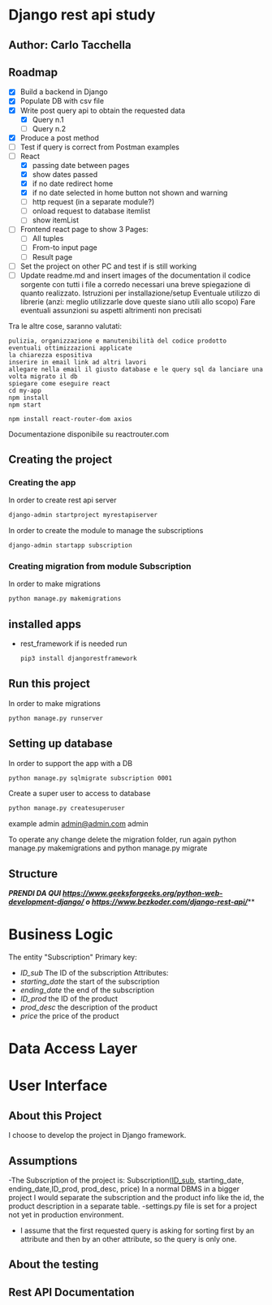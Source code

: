 # Django rest api study
## Author: Carlo Tacchella

## Roadmap

- [x] Build a backend in Django
- [x] Populate DB with csv file
- [x] Write post query api to obtain the requested data
    - [x] Query n.1
    - [ ] Query n.2
- [x] Produce a post method
- [ ] Test if query is correct from Postman examples
- [ ] React 
    - [x]  passing date between pages
    - [x]  show dates passed
    - [x]  if no date redirect home
    - [x]  if no date selected in home button not shown and warning
    - [ ]  http request (in a separate module?)
    - [ ]  onload request to database itemlist
    - [ ]  show itemList
- [ ] Frontend react page to show 3 Pages:
    - [ ] All tuples
    - [ ] From-to input page
    - [ ] Result page
- [ ] Set the project on other PC and test if is still working  
- [ ] Update readme.md and insert images of the documentation
    il codice sorgente con tutti i file a corredo necessari
    una breve spiegazione di quanto realizzato.
    Istruzioni per installazione/setup
    Eventuale utilizzo di librerie (anzi: meglio utilizzarle dove queste siano utili allo scopo)
    Fare eventuali assunzioni su aspetti altrimenti non precisati

Tra le altre cose, saranno valutati:

    pulizia, organizzazione e manutenibilità del codice prodotto
    eventuali ottimizzazioni applicate
    la chiarezza espositiva
    inserire in email link ad altri lavori
    allegare nella email il giusto database e le query sql da lanciare una volta migrato il db
    spiegare come eseguire react
    cd my-app
    npm install
    npm start

    npm install react-router-dom axios

Documentazione disponibile su reactrouter.com

## Creating the project
### Creating the app
In order to create rest api server
  ```sh
  django-admin startproject myrestapiserver
  ```
In order to create the module to manage the subscriptions
  ```sh
  django-admin startapp subscription
  ```
### Creating migration from module Subscription
In order to make migrations
  ```sh
  python manage.py makemigrations
  ```
## installed apps
- rest_framework if is needed run
  ```sh
  pip3 install djangorestframework
  ```
## Run this project
In order to make migrations
  ```sh
python manage.py runserver
  ```
## Setting up database

In order to support the app with a DB
  ```sh
python manage.py sqlmigrate subscription 0001 
  ```
Create a super user to access to database
  ```sh
python manage.py createsuperuser
  ```
example admin admin@admin.com admin

To operate any change delete the migration folder, run again
python manage.py makemigrations and python manage.py migrate
## Structure
***********PRENDI DA QUI https://www.geeksforgeeks.org/python-web-development-django/ o https://www.bezkoder.com/django-rest-api/*************
# Business Logic
The entity "Subscription"
Primary key: 
- *ID_sub* The ID of the subscription
Attributes:
- *starting_date* the start of the subscription
- *ending_date* the end of the subscription
- *ID_prod* the ID of the product
- *prod_desc* the description of the product
- *price* the price of the product

# Data Access Layer
# User Interface

## About this Project
I choose to develop the project in Django framework.

## Assumptions
-The Subscription of the project is: 
Subscription(<u>ID_sub</u>, starting_date, ending_date,ID_prod, prod_desc, price)
In a normal DBMS in a bigger project I would separate the subscription and the product info like the id, the product description in a separate table.
-settings.py file is set for a project not yet in production environment.
- I assume that the first requested query is asking for sorting first by an attribute and then by an other attribute, so the query is only one.

## About the testing

## Rest API Documentation

<!--
<a name="readme-top"></a>
[![Contributors][contributors-shield]][contributors-url]
[![Forks][forks-shield]][forks-url]
[![Stargazers][stars-shield]][stars-url]
[![Issues][issues-shield]][issues-url]
[![MIT License][license-shield]][license-url]
[![LinkedIn][linkedin-shield]][linkedin-url]



<br />
<div align="center">
  <a href="https://github.com/taccarlo/django-study">
    <img src="images/logo.png" alt="Logo" width="80" height="80">
  </a>

  <h3 align="center">Best-README-Template</h3>

  <p align="center">
    An awesome README template to jumpstart your projects!
    <br />
    <a href="https://github.com/taccarlo/django-study"><strong>Explore the docs »</strong></a>
    <br />
    <br />
    <a href="https://github.com/taccarlo/django-study">View Demo</a>
    ·
    <a href="https://github.com/taccarlo/django-study/issues/new?labels=bug&template=bug-report---.md">Report Bug</a>
    ·
    <a href="https://github.com/taccarlo/django-study/issues/new?labels=enhancement&template=feature-request---.md">Request Feature</a>
  </p>
</div>



<details>
  <summary>Table of Contents</summary>
  <ol>
    <li>
      <a href="#about-the-project">About The Project</a>
      <ul>
        <li><a href="#built-with">Built With</a></li>
      </ul>
    </li>
    <li>
      <a href="#getting-started">Getting Started</a>
      <ul>
        <li><a href="#prerequisites">Prerequisites</a></li>
        <li><a href="#installation">Installation</a></li>
      </ul>
    </li>
    <li><a href="#usage">Usage</a></li>
    <li><a href="#roadmap">Roadmap</a></li>
    <li><a href="#contributing">Contributing</a></li>
    <li><a href="#license">License</a></li>
    <li><a href="#contact">Contact</a></li>
    <li><a href="#acknowledgments">Acknowledgments</a></li>
  </ol>
</details>



## About The Project

[![Product Name Screen Shot][product-screenshot]](https://example.com)

There are many great README templates available on GitHub; however, I didn't find one that really suited my needs so I created this enhanced one. I want to create a README template so amazing that it'll be the last one you ever need -- I think this is it.

Here's why:
* Your time should be focused on creating something amazing. A project that solves a problem and helps others
* You shouldn't be doing the same tasks over and over like creating a README from scratch
* You should implement DRY principles to the rest of your life :smile:

Of course, no one template will serve all projects since your needs may be different. So I'll be adding more in the near future. You may also suggest changes by forking this repo and creating a pull request or opening an issue. Thanks to all the people have contributed to expanding this template!

Use the `BLANK_README.md` to get started.

<p align="right">(<a href="#readme-top">back to top</a>)</p>



### Built With

This section should list any major frameworks/libraries used to bootstrap your project. Leave any add-ons/plugins for the acknowledgements section. Here are a few examples.

* [![Next][Next.js]][Next-url]
* [![React][React.js]][React-url]
* [![Vue][Vue.js]][Vue-url]
* [![Angular][Angular.io]][Angular-url]
* [![Svelte][Svelte.dev]][Svelte-url]
* [![Laravel][Laravel.com]][Laravel-url]
* [![Bootstrap][Bootstrap.com]][Bootstrap-url]
* [![JQuery][JQuery.com]][JQuery-url]

<p align="right">(<a href="#readme-top">back to top</a>)</p>



## Getting Started

This is an example of how you may give instructions on setting up your project locally.
To get a local copy up and running follow these simple example steps.

### Prerequisites

This is an example of how to list things you need to use the software and how to install them.
* npm
  ```sh
  npm install npm@latest -g
  ```

### Installation

_Below is an example of how you can instruct your audience on installing and setting up your app. This template doesn't rely on any external dependencies or services._

1. Get a free API Key at [https://example.com](https://example.com)
2. Clone the repo
   ```sh
   git clone https://github.com/your_username_/Project-Name.git
   ```
3. Install NPM packages
   ```sh
   npm install
   ```
4. Enter your API in `config.js`
   ```js
   const API_KEY = 'ENTER YOUR API';
   ```

<p align="right">(<a href="#readme-top">back to top</a>)</p>



## Usage

Use this space to show useful examples of how a project can be used. Additional screenshots, code examples and demos work well in this space. You may also link to more resources.

_For more examples, please refer to the [Documentation](https://example.com)_

<p align="right">(<a href="#readme-top">back to top</a>)</p>



## Roadmap

- [x] Add Changelog
- [x] Add back to top links
- [ ] Add Additional Templates w/ Examples
- [ ] Add "components" document to easily copy & paste sections of the readme
- [ ] Multi-language Support
    - [ ] Chinese
    - [ ] Spanish

See the [open issues](https://github.com/taccarlo/django-study/issues) for a full list of proposed features (and known issues).

<p align="right">(<a href="#readme-top">back to top</a>)</p>


## About The Project

The shopping website backend implements these features:

- [X] Show all available items
- [X] Purchase a single item (logged-in user)
- [X] Show purchased items (logged-in user)
- [X] Show details for a purchased item (logged-in user)
- [X] Register a new user
- [X] Login and logout for users/admin
- [X] Public dashboard with public statistics
- [X] Dashboard with statistics about purchased items (admin only)

This project is for educational purposes.

### REST API endpoints

|              Path              | Method |             Required JSON             |             Header            |                       Description                      |
|:------------------------------:|:------:|:-------------------------------------:|:-----------------------------:|:------------------------------------------------------:|
| /statistics                    |   GET  |                                       |                               | Overall statistics for the landing page                |
| /items                         |   GET  |                                       |                               | Show all available items                               |
| /items/:id                     |   GET  |                                       |                               | Show the details for an item                           |
| /items                         |  POST  |      name,price,details,producer      | Authorization: Bearer <token> | Add an item to the shop store (admin only)             |
| /items/:id                     |   PUT  |      name,price,details,producer      | Authorization: Bearer <token> | Update the details for the specified item (admin only) |
| /items/:id                     | DELETE |                                       | Authorization: Bearer <token> | Delete an item from the shop store (admin only)        |
| /items/:id/purchase            |  POST  |                                       | Authorization: Bearer <token> | Purchase the item for the logged-in user               |
| /users/me/orders               |   GET  |                                       | Authorization: Bearer <token> | Show all the orders for the logged-in user             |
| /users/me/orders/:id/items     |   GET  |                                       | Authorization: Bearer <token> | Show the details for the specified order               |
| /auth/login                    |  POST  |           username,password           |                               | The username and password you want to login with       |
| /auth/logout                   |  POST  |                                       |                               | Logout the current user                                |
| /auth/refresh                  |  POST  |                                       |                               | Refresh the JWT token                                  |
| /auth/register                 |  POST  | username,password, firstname,lastname | Authorization: Bearer <token> | Register a new user                                    |
| /orders                        |   GET  |                                       | Authorization: Bearer <token> | Get all the orders                                     |
| /orders/:id                    |   GET  |                                       | Authorization: Bearer <token> | Get the specified order                                |
| /orders/:id/pay                |  POST  |                                       | Authorization: Bearer <token> | Pay for the order                                      |
| /admin/statistics              |   GET  |                                       | Authorization: Bearer <token> | Admin-only dashboard                                   |

## Getting Started

### Prerequisites

- Golang (>= 1.17) 
- MySQL (5.7)
- Postman - https://www.getpostman.com/
- Stripe API Key - https://dashboard.stripe.com/account/apikeys
- Dokku on a server (optional) - https://dokku.viewdocs.io/dokku/getting-started/installation
- Docker Compose (optional) - https://docs.docker.com/compose/install/
- Docker (optional) - https://docs.docker.com/install/

### Local development using Docker Compose

1. Launch the Docker Compose file. It will start the MySQL and web application containers. (Ports 3306 and 8080)

    docker-compose up -d

2. Open the browser and navigate to http://localhost:8080

### Deployment on Heroku

Notes:
- The MySQL database is provided by Heroku and its current version is 8.0;

### Deployment on Dokku

On the server, you can deploy the application using the following command:

1. Create a new app on Dokku

    ```bash
    dokku apps:create <app-name>
    ```
   
2. Set the environment variables

    ```bash
    # Set the following environment variables only if DATABASE_URL is not set
    dokku config:set <app-name> DB_HOST=<db-host> DB_PORT=<db-port> DB_USER=<db-user> DB_PASSWORD=<db-password> DB_NAME=<db-name>
    # Set the JWT_SECRET environment variable (e.g. eyJhbGciOiJIUzI1NiIsInR5cCI6IkpXVCJ9)
    dokku config:set <app-name> JWT_SECRET=<jwt-secret>
    # Set the TIMEZONE environment variable (e.g. Paris/Europe)
    dokku config:set <app-name> TIMEZONE=<timezone>
    # Set the PORT environment variable (e.g. 8080)
    dokku config:set <app-name> PORT=<port>
    # Set the STRIPE_SECRET_KEY environment variable (e.g. sk_test_...)
    dokku config:set <app-name> STRIPE_API_KEY=<stripe-api-key>
   ```
   
3. Install the MySQL plugin
    
    ```bash
    sudo dokku plugin:install https://github.com/dokku/dokku-mysql.git mysql
    ```
    
4. Create the database. In this case, we use MySQL version 5.7.

    ```bash
    export MYSQL_IMAGE_VERSION=5.7
    dokku mysql:create <app-name-db>
    ```
   
5. Link the database container to the app

    ```bash
    dokku mysql:link <app-name> <app-name-db>
    ```
   
6. Select the Dockerfile as a builder
   
    ```bash
    dokku builder:set <app-name> selected dockerfile
    ```
   
On the development machine, you can run the following commands to deploy the application:

7. Setup the remote repository 

    ```bash
    git remote add dokku dokku@<dokku-host>:<app-name>
    ```
8. Deploy the app

    ```bash
    git push dokku master
    ```

### Using the API

- The API is accessible on the development machine (e.g. http://localhost:8080)
- The API is accessible on the server machine (e.g. http://<dokku-host>:8080)
- The client application used is `httpie` (https://httpie.org/)

#### Login

 ```bash
 http POST http://localhost:8080/auth/login username=<username> password=<password>
 ```

Output:

```json
{
    "code": 200,
    "expire": "2021-12-21T15:07:32Z",
    "token": "eyJhbGciOiJIUzI1NiIsInR5cCI6IkpXVCJ9.eyJleHAiOjE2NDAxODU2NTIsIm9yaWdfaWF0IjoxNjQwMTgyMDUyLCJ1c2VySUQiOjZ9.yg-a4SgeKgK74fsb2PrnREFYPIwst1WFKM5Xga1t2E4"
}
```

#### Get the list of orders

 ```bash
 http GET http://localhost:8080/users/me/orders "Authorization:Bearer <token>"
 ```

 Output:

 ```json
HTTP/1.1 200 OK
Content-Length: 634
Content-Type: application/json; charset=utf-8
Date: Wed, 22 Dec 2021 14:10:18 GMT
        
{
   "data": [
      {
         "created_at": "2021-12-22T13:51:35Z",
         "id": 6,
         "items": null,
         "payment_id": "432423423423",
         "payment_method": "card",
         "status": "created",
         "total_price": 110.13,
         "updated_at": "2021-12-22T13:51:35Z",
         "user_id": 6
      },
      {
         "created_at": "2021-12-22T13:51:35Z",
         "id": 7,
         "items": null,
         "payment_id": "532525454545",
         "payment_method": "paypal",
         "status": "paid",
         "total_price": 13.2,
         "updated_at": "2021-12-22T13:51:35Z",
         "user_id": 6
      },
      {
         "created_at": "2021-12-22T13:51:35Z",
         "id": 8,
         "items": null,
         "payment_id": "232342342324234",
         "payment_method": "card",
         "status": "created",
         "total_price": 213.41,
         "updated_at": "2021-12-22T13:51:35Z",
         "user_id": 6
      }
   ],
   "message": "OK",
   "success": true
}
```


#### Get all available items

 ```bash
 http GET http://localhost:8080/items
 ```

Output:

```json
HTTP/1.1 200 OK
Content-Length: 1254
Content-Type: application/json; charset=utf-8
Date: Tue, 21 Dec 2021 22:36:27 GMT

{
    "data": [
        {
            "category": "garden",
            "created_at": "2021-12-21T15:52:22Z",
            "description": "Et sunt culpa unde distinctio quos.",
            "id": 1,
            "name": "The Misty Cup",
            "price": 244.3,
            "producer": "Beier Ltd",
            "updated_at": "2021-12-21T15:52:22Z"
        },
        {
            "category": "home",
            "created_at": "2021-12-21T15:52:22Z",
            "description": "Quos vel ut esse incidunt minima minima quae.",
            "id": 2,
            "name": "The Begging Jug",
            "price": 302.1,
            "producer": "Parker, Hyatt and Kris",
            "updated_at": "2021-12-21T15:52:22Z"
        },
        {
            "category": "electronic",
            "created_at": "2021-12-21T15:52:22Z",
            "description": "Earum aliquid deleniti beatae quibusdam inventore itaque velit voluptas.",
            "id": 3,
            "name": "The Expensive Flower",
            "price": 110.13,
            "producer": "Kutch Ltd",
            "updated_at": "2021-12-21T15:52:22Z"
        },
        {
            "category": "garden",
            "created_at": "2021-12-21T15:52:22Z",
            "description": "Quae quis laborum odio provident.",
            "id": 4,
            "name": "The Challenging Stove Salon",
            "price": 13.2,
            "producer": "Wisozk-Larson",
            "updated_at": "2021-12-21T15:52:22Z"
        },
        {
            "category": "home",
            "created_at": "2021-12-21T15:52:22Z",
            "description": "Enim provident velit blanditiis ut exercitationem.",
            "id": 5,
            "name": "The Performing Window Boutique",
            "price": 213.41,
            "producer": "Dickinson, Collins and Cremin",
            "updated_at": "2021-12-21T15:52:22Z"
        }
    ],
    "message": "Get all items",
    "success": true
}
```

#### Get details of an item

 ```bash
 http GET http://localhost:8080/items/1
 ```

Output:

```json
HTTP/1.1 200 OK
Content-Length: 257
Content-Type: application/json; charset=utf-8
Date: Tue, 21 Dec 2021 22:37:57 GMT

{
   "data": {
      "category": "garden",
      "created_at": "2021-12-21T15:52:22Z",
      "description": "Et sunt culpa unde distinctio quos.",
      "id": 1,
      "name": "The Misty Cup",
      "price": 244.3,
      "producer": "Beier Ltd",
      "updated_at": "2021-12-21T15:52:22Z"
    },
   "message": "Get item",
   "success": true
}

```

#### Create an item

```bash
http POST http://localhost:8080/items name="The Misty Cup" price="244.3" producer="Belkin" category="garden" description="Et sunt culpa unde distinctio quos."
```

Output:

 ```json
HTTP/1.1 201 Created
Content-Length: 53
Content-Type: application/json; charset=utf-8
Date: Tue, 21 Dec 2021 23:01:28 GMT

{
    "data": null,
    "message": "Created item",
    "success": true
}
```

#### Purchase an item

1. Purchase an item and create a new order.

 ```bash
http POST http://localhost:8080/items/1/purchase "Authorization:Bearer <token>"
```

Output:

```json
HTTP/1.1 201 Created
Content-Length: 485
Content-Type: application/json; charset=utf-8
Date: Wed, 22 Dec 2021 14:12:57 GMT

{
    "data": {
        "created_at": "0001-01-01T00:00:00Z",
        "id": 9,
        "items": [
            {
                "category": "home",
                "created_at": "2021-12-22T13:51:35Z",
                "description": "Quos vel ut esse incidunt minima minima quae.",
                "id": 2,
                "name": "The Begging Jug",
                "price": 302.1,
                "producer": "Parker, Hyatt and Kris",
                "updated_at": "2021-12-22T13:51:35Z"
            }
        ],
        "payment_id": "",
        "payment_method": "stripe",
        "status": "created",
        "total_price": 302.1,
        "updated_at": "0001-01-01T00:00:00Z",
        "user_id": 6
    },
    "message": "Purchased item: order created",
    "success": true
}
```

2. Pay the order

```bash
http POST http://localhost:8080/orders/9/pay "Authorization:Bearer <token>"
```

Output:

```json
HTTP/1.1 200 OK
Content-Length: 482
Content-Type: application/json; charset=utf-8
Date: Wed, 22 Dec 2021 14:13:48 GMT

{
    "data": {
        "created_at": "2021-12-22T14:12:57Z",
        "id": 9,
        "items": [
            {
                "category": "home",
                "created_at": "2021-12-22T13:51:35Z",
                "description": "Quos vel ut esse incidunt minima minima quae.",
                "id": 2,
                "name": "The Begging Jug",
                "price": 302.1,
                "producer": "Parker, Hyatt and Kris",
                "updated_at": "2021-12-22T13:51:35Z"
            }
        ],
        "payment_id": "ch_3K9VZfIfr49YY8SJ2Zxl6iZJ",
        "payment_method": "stripe",
        "status": "paid",
        "total_price": 302.1,
        "updated_at": "2021-12-22T14:12:57Z",
        "user_id": 6
    },
    "message": "OK",
    "success": true
}
```

#### Public statistics 

 ```bash
 http GET http://localhost:8080/statistics
 ```

 Output:
   - Total amount of all orders
   - Total registered users
   - Total amount of all items
   - Total amount of registered users, orders, and items for last month, last week, and yesterday
   
```json
HTTP/1.1 200 OK

{
   "success": true,
   "message": "Statistics retrieved",
   "data": {
      "last_day": {
         "totalAmount": 1219.8800106048584,
         "totalOrders": 8,
         "totalUsers": 7
      },
      "last_month": {
         "totalAmount": 1219.8800106048584,
         "totalOrders": 8,
         "totalUsers": 7
      },
      "last_week": {
         "totalAmount": 1219.8800106048584,
         "totalOrders": 8,
         "totalUsers": 7
      },
      "total_items": 5,
      "total_orders": 8,
      "total_users": 7
   }
}
``` 

#### Admin statistics

 ```bash
 http GET http://localhost:8080/statistics/admin
 ```

 Output:
   - Total amount of all orders
   - Total registered users
   - Total amount of all items
   - Total amount of registered users, orders, and items for last month, last week, and yesterday
   - Best selling items
   - Most profitable users
   - Worst selling items
   - Items not sold

 ```json
HTTP/1.1 200 OK

{
    "success": true,
    "message": "Statistics retrieved",
    "data": {
        "items_not_ordered": [
            {
                "id": 5,
                "name": "The Performing Window Boutique",
                "description": "Enim provident velit blanditiis ut exercitationem.",
                "price": 213.41,
                "producer": "",
                "category": "",
                "created_at": "0001-01-01T00:00:00Z",
                "updated_at": "0001-01-01T00:00:00Z",
                "total_orders": 0
            }
        ],
        "last_day": {
            "totalAmount": 1219.8800106048584,
            "totalOrders": 8,
            "totalUsers": 7
        },
        "last_month": {
            "totalAmount": 1219.8800106048584,
            "totalOrders": 8,
            "totalUsers": 7
        },
        "last_week": {
            "totalAmount": 1219.8800106048584,
            "totalOrders": 8,
            "totalUsers": 7
        },
        "least_ordered_items": [
            {
                "id": 4,
                "name": "The Challenging Stove Salon",
                "description": "Quae quis laborum odio provident.",
                "price": 13.2,
                "producer": "",
                "category": "",
                "created_at": "0001-01-01T00:00:00Z",
                "updated_at": "0001-01-01T00:00:00Z",
                "total_orders": 1
            },
            {
                "id": 1,
                "name": "The Misty Cup",
                "description": "Et sunt culpa unde distinctio quos.",
                "price": 244.3,
                "producer": "",
                "category": "",
                "created_at": "0001-01-01T00:00:00Z",
                "updated_at": "0001-01-01T00:00:00Z",
                "total_orders": 2
            },
            {
                "id": 2,
                "name": "The Begging Jug",
                "description": "Quos vel ut esse incidunt minima minima quae.",
                "price": 302.1,
                "producer": "",
                "category": "",
                "created_at": "0001-01-01T00:00:00Z",
                "updated_at": "0001-01-01T00:00:00Z",
                "total_orders": 2
            },
            {
                "id": 3,
                "name": "The Expensive Flower",
                "description": "Earum aliquid deleniti beatae quibusdam inventore itaque velit voluptas.",
                "price": 110.13,
                "producer": "",
                "category": "",
                "created_at": "0001-01-01T00:00:00Z",
                "updated_at": "0001-01-01T00:00:00Z",
                "total_orders": 2
            }
        ],
        "most_ordered_items": [
            {
                "id": 1,
                "name": "The Misty Cup",
                "description": "Et sunt culpa unde distinctio quos.",
                "price": 244.3,
                "producer": "",
                "category": "",
                "created_at": "0001-01-01T00:00:00Z",
                "updated_at": "0001-01-01T00:00:00Z",
                "total_orders": 2
            },
            {
                "id": 2,
                "name": "The Begging Jug",
                "description": "Quos vel ut esse incidunt minima minima quae.",
                "price": 302.1,
                "producer": "",
                "category": "",
                "created_at": "0001-01-01T00:00:00Z",
                "updated_at": "0001-01-01T00:00:00Z",
                "total_orders": 2
            },
            {
                "id": 3,
                "name": "The Expensive Flower",
                "description": "Earum aliquid deleniti beatae quibusdam inventore itaque velit voluptas.",
                "price": 110.13,
                "producer": "",
                "category": "",
                "created_at": "0001-01-01T00:00:00Z",
                "updated_at": "0001-01-01T00:00:00Z",
                "total_orders": 2
            },
            {
                "id": 4,
                "name": "The Challenging Stove Salon",
                "description": "Quae quis laborum odio provident.",
                "price": 13.2,
                "producer": "",
                "category": "",
                "created_at": "0001-01-01T00:00:00Z",
                "updated_at": "0001-01-01T00:00:00Z",
                "total_orders": 1
            }
        ],
        "total_items": 5,
        "total_orders": 8,
        "total_users": 7,
        "users_spend_more": [
            {
                "id": 1,
                "username": "keeling.else",
                "firstname": "",
                "lastname": "",
                "email": "kayla.hilpert@gmail.com",
                "created_at": "2021-12-22T01:35:16Z",
                "updated_at": "0001-01-01T00:00:00Z",
                "orders": null,
                "total_spent": 656.5300064086914
            },
            {
                "id": 3,
                "username": "forrest75",
                "firstname": "",
                "lastname": "",
                "email": "dawn47@hotmail.com",
                "created_at": "2021-12-22T01:35:16Z",
                "updated_at": "0001-01-01T00:00:00Z",
                "orders": null,
                "total_spent": 302.1000061035156
            },
            {
                "id": 6,
                "username": "test",
                "firstname": "",
                "lastname": "",
                "email": "botsford.carlee@yahoo.com",
                "created_at": "2021-12-22T01:35:16Z",
                "updated_at": "0001-01-01T00:00:00Z",
                "orders": null,
                "total_spent": 244.3000030517578
            },
            {
                "id": 2,
                "username": "parker.annie",
                "firstname": "",
                "lastname": "",
                "email": "ereilly@gmail.com",
                "created_at": "2021-12-22T01:35:16Z",
                "updated_at": "0001-01-01T00:00:00Z",
                "orders": null,
                "total_spent": 123.3299970626831
            }
        ]
    }
}
```

## Contributing

Contributions are what make the open source community such an amazing place to learn, inspire, and create. Any contributions you make are **greatly appreciated**.

If you have a suggestion that would make this better, please fork the repo and create a pull request. You can also simply open an issue with the tag "enhancement".
Don't forget to give the project a star! Thanks again!

1. Fork the Project
2. Create your Feature Branch (`git checkout -b feature/AmazingFeature`)
3. Commit your Changes (`git commit -m 'Add some AmazingFeature'`)
4. Push to the Branch (`git push origin feature/AmazingFeature`)
5. Open a Pull Request

<p align="right">(<a href="#readme-top">back to top</a>)</p>



## License

Distributed under the MIT License. See `LICENSE.txt` for more information.

<p align="right">(<a href="#readme-top">back to top</a>)</p>



## Contact

Your Name - [@your_twitter](https://twitter.com/your_username) - email@example.com

Project Link: [https://github.com/your_username/repo_name](https://github.com/your_username/repo_name)

<p align="right">(<a href="#readme-top">back to top</a>)</p>



## Acknowledgments

Use this space to list resources you find helpful and would like to give credit to. I've included a few of my favorites to kick things off!

* [Choose an Open Source License](https://choosealicense.com)
* [GitHub Emoji Cheat Sheet](https://www.webpagefx.com/tools/emoji-cheat-sheet)
* [Malven's Flexbox Cheatsheet](https://flexbox.malven.co/)
* [Malven's Grid Cheatsheet](https://grid.malven.co/)
* [Img Shields](https://shields.io)
* [GitHub Pages](https://pages.github.com)
* [Font Awesome](https://fontawesome.com)
* [React Icons](https://react-icons.github.io/react-icons/search)

<p align="right">(<a href="#readme-top">back to top</a>)</p>



[contributors-shield]: https://img.shields.io/github/contributors/othneildrew/Best-README-Template.svg?style=for-the-badge
[contributors-url]: https://github.com/taccarlo/django-study/graphs/contributors
[forks-shield]: https://img.shields.io/github/forks/othneildrew/Best-README-Template.svg?style=for-the-badge
[forks-url]: https://github.com/taccarlo/django-study/network/members
[stars-shield]: https://img.shields.io/github/stars/othneildrew/Best-README-Template.svg?style=for-the-badge
[stars-url]: https://github.com/taccarlo/django-study/stargazers
[issues-shield]: https://img.shields.io/github/issues/othneildrew/Best-README-Template.svg?style=for-the-badge
[issues-url]: https://github.com/taccarlo/django-study/issues
[license-shield]: https://img.shields.io/github/license/othneildrew/Best-README-Template.svg?style=for-the-badge
[license-url]: https://github.com/taccarlo/django-study/blob/master/LICENSE.txt
[linkedin-shield]: https://img.shields.io/badge/-LinkedIn-black.svg?style=for-the-badge&logo=linkedin&colorB=555
[linkedin-url]: https://linkedin.com/in/othneildrew
[product-screenshot]: images/screenshot.png
[Next.js]: https://img.shields.io/badge/next.js-000000?style=for-the-badge&logo=nextdotjs&logoColor=white
[Next-url]: https://nextjs.org/
[React.js]: https://img.shields.io/badge/React-20232A?style=for-the-badge&logo=react&logoColor=61DAFB
[React-url]: https://reactjs.org/
[Vue.js]: https://img.shields.io/badge/Vue.js-35495E?style=for-the-badge&logo=vuedotjs&logoColor=4FC08D
[Vue-url]: https://vuejs.org/
[Angular.io]: https://img.shields.io/badge/Angular-DD0031?style=for-the-badge&logo=angular&logoColor=white
[Angular-url]: https://angular.io/
[Svelte.dev]: https://img.shields.io/badge/Svelte-4A4A55?style=for-the-badge&logo=svelte&logoColor=FF3E00
[Svelte-url]: https://svelte.dev/
[Laravel.com]: https://img.shields.io/badge/Laravel-FF2D20?style=for-the-badge&logo=laravel&logoColor=white
[Laravel-url]: https://laravel.com
[Bootstrap.com]: https://img.shields.io/badge/Bootstrap-563D7C?style=for-the-badge&logo=bootstrap&logoColor=white
[Bootstrap-url]: https://getbootstrap.com
[JQuery.com]: https://img.shields.io/badge/jQuery-0769AD?style=for-the-badge&logo=jquery&logoColor=white
[JQuery-url]: https://jquery.com 

-->